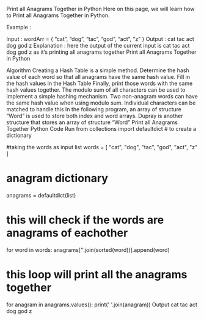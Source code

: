 Print all Anagrams Together in Python
Here on this page, we will learn how to Print all Anagrams Together in Python.

Example :

Input : wordArr = { “cat”, “dog”, “tac”, “god”, “act”, ”z” }
Output : cat tac act dog god z
Explanation : here the output of the current input is cat tac act dog god z as it’s printing all anagrams together
Print all Anagrams Together in Python

Algorithm
Creating a Hash Table is a simple method. Determine the hash value of each word so that all anagrams have the same hash value. Fill in the hash values in the Hash Table
Finally, print those words with the same hash values together. The modulo sum of all characters can be used to implement a simple hashing mechanism. Two non-anagram words can have the same hash value when using modulo sum. Individual characters can be matched to handle this
In the following program, an array of structure “Word” is used to store both index and word arrays. Dupray is another structure that stores an array of structure “Word”
Print all Anagrams Together
Python Code
Run
from collections import defaultdict # to create a dictionary
 
#taking the words as input list
words = [ "cat", "dog", "tac", "god", "act", "z" ]

# anagram dictionary
anagrams = defaultdict(list)

# this will check if the words are anagrams of eachother
for word in words:
  anagrams[''.join(sorted(word))].append(word)

# this loop will print all the anagrams together
for anagram in anagrams.values():
  print(' '.join(anagram))
Output
cat tac act
dog god
z
